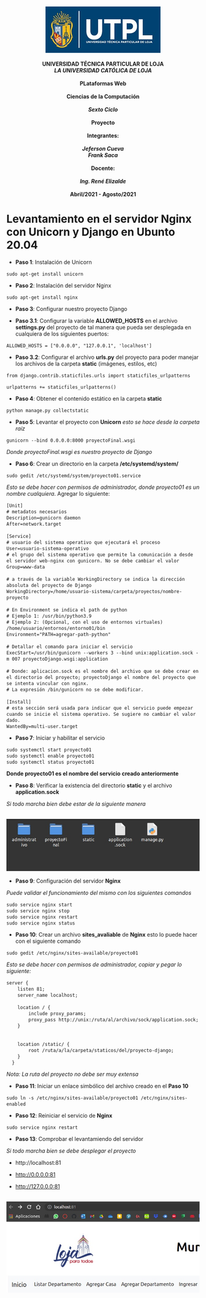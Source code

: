<p align="center">
  <br>
  <img src="https://github.com/jecueva1997/ProgramacionAvanzada-Proyecto/blob/master/IMG/port.jpg">
  <br><br><b>UNIVERSIDAD TÉCNICA PARTICULAR DE LOJA
  <br><i>LA UNIVERSIDAD CATÓLICA DE LOJA</i>
  <br><br>PLataformas Web
  <br><br>Ciencias de la Computación
  <br><br><i>Sexto Ciclo</i>
  <br><br>Proyecto
  <br><br>Integrantes:
  <br><br><i>Jeferson Cueva
  <br>Frank Saca</i>
  <br><br>Docente:
  <br><br><i>Ing. René Elizalde</i>
  <br><br>Abril/2021 - Agosto/2021
  </b>
</p>

# Levantamiento en el servidor Nginx con Unicorn y Django en Ubunto 20.04

* __Paso 1__: Instalación de Unicorn 

```
sudo apt-get install unicorn
```

* __Paso 2__: Instalación del servidor Nginx

```
sudo apt-get install nginx
```

* __Paso 3__: Configurar nuestro proyecto Django

* __Paso 3.1__: Configurar la variable __ALLOWED_HOSTS__  en el archivo __settings.py__ del proyecto de tal manera que pueda ser desplegada en cualquiera de los siguientes puertos:

```
ALLOWED_HOSTS = ["0.0.0.0", "127.0.0.1", 'localhost']
```

* __Paso 3.2__: Configurar el archivo __urls.py__ del proyecto para poder manejar los archivos de la carpeta __static__ (imágenes, estilos, etc)

```
from django.contrib.staticfiles.urls import staticfiles_urlpatterns
```

```
urlpatterns += staticfiles_urlpatterns()
```

* __Paso 4__: Obtener el contenido estático en la carpeta __static__

```
python manage.py collectstatic
```

* __Paso 5__: Levantar el proyecto con __Unicorn__ _esto se hace desde la carpeta raíz_ 

```
gunicorn --bind 0.0.0.0:8000 proyectoFinal.wsgi
```

_Donde proyectoFinal.wsgi es nuestro proyecto de Django_

* __Paso 6__: Crear un directorio en la carpeta __/etc/systemd/system/__ 

```
sudo gedit /etc/systemd/system/proyecto01.service
```

_Esto se debe hacer con permisos de administrador, donde proyecto01 es un nombre cualquiera_. Agregar lo siguiente:

```
[Unit]
# metadatos necesarios
Description=gunicorn daemon
After=network.target

[Service]
# usuario del sistema operativo que ejecutará el proceso
User=usuario-sistema-operativo
# el grupo del sistema operativo que permite la comunicación a desde el servidor web-nginx con gunicorn. No se debe cambiar el valor
Group=www-data

# a través de la variable WorkingDirectory se indica la dirección absoluta del proyecto de Django
WorkingDirectory=/home/usuario-sistema/carpeta/proyectos/nombre-proyecto

# En Environment se indica el path de python
# Ejemplo 1: /usr/bin/python3.9
# Ejemplo 2: (Opcional, con el uso de entornos virtuales) /home/usuario/entornos/entorno01/bin
Environment="PATH=agregar-path-python"

# Detallar el comando para iniciar el servicio
ExecStart=/usr/bin/gunicorn --workers 3 --bind unix:application.sock -m 007 proyectoDjango.wsgi:application

# Donde: aplicacion.sock es el nombre del archivo que se debe crear en el directorio del proyecto; proyectoDjango el nombre del proyecto que se intenta vincular con nginx.
# La expresión /bin/gunicorn no se debe modificar.

[Install]
# esta sección será usada para indicar que el servicio puede empezar cuando se inicie el sistema operativo. Se sugiere no cambiar el valor dado.
WantedBy=multi-user.target
```


* __Paso 7__: Iniciar y habilitar el servicio  

```
sudo systemctl start proyecto01
sudo systemctl enable proyecto01
sudo systemctl status proyecto01
```

__Donde proyecto01 es el nombre del servicio creado anteriormente__

* __Paso 8__: Verificar la existencia del directorio __static__ y el archivo __application.sock__ 

_Si todo marcha bien debe estar de la siguiente manera_

<p align="center">
  <br>
  <img src="https://github.com/PlataformasWeb-P-AA2021/trafinal-2bim-grupo-anonymous/blob/main/publicacion/WhatsApp%20Image%202021-07-22%20at%2023.09.35.jpeg">
  <br>
</p>


* __Paso 9__: Configuración del servidor __Nginx__ 

_Puede validar el funcionamiento del mismo con los siguientes comandos_

```
sudo service nginx start
sudo service nginx stop
sudo service nginx restart
sudo service nginx status
```

* __Paso 10__: Crear un archivo __sites_avaliable__ de __Nginx__ esto lo puede hacer con el siguiente comando

```
sudo gedit /etc/nginx/sites-available/proyecto01
```

_Esto se debe hacer con permisos de administrador, copiar y pegar lo siguiente:_ 

```
server {
    listen 81;
    server_name localhost;
    
    location / {
        include proxy_params;
        proxy_pass http://unix:/ruta/al/archivo/sock/application.sock;
    }

    
    location /static/ {
        root /ruta/a/la/carpeta/staticos/del/proyecto-django;
    }
  }
```

_Nota: La ruta del proyecto no debe ser muy extensa_

* __Paso 11__: Iniciar un enlace simbólico del archivo creado en el __Paso 10__

```
sudo ln -s /etc/nginx/sites-available/proyecto01 /etc/nginx/sites-enabled
```


* __Paso 12__: Reiniciar el servicio de __Nginx__

```
sudo service nginx restart
```

* __Paso 13__: Comprobar el levantamiendo del servidor 

_Si todo marcha bien se debe desplegar el proyecto_

* http://localhost:81

* http://0.0.0.0:81

* http://127.0.0.0:81

<p align="center">
  <br>
  <img src="https://github.com/PlataformasWeb-P-AA2021/trafinal-2bim-grupo-anonymous/blob/main/publicacion/WhatsApp%20Image%202021-07-22%20at%2023.12.38.jpeg">
  <br>
</p>


